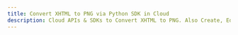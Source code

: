 ---title: Convert XHTML to PNG via Python SDK in Clouddescription: Cloud APIs & SDKs to Convert XHTML to PNG. Also Create, Edit & Render Microsoft Word & OpenOffice documents in the Cloud.---